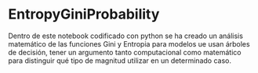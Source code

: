 # EntropyGiniProbability
Dentro de este notebook codificado con python se ha creado un análisis matemático de las funciones Gini y Entropia para modelos ue usan árboles de decisión, tener un argumento tanto computacional como matemático para distinguir qué tipo de magnitud utilizar en un determinado caso.
